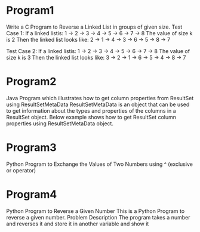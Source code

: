 # Program1
Write a C Program to Reverse a Linked List in groups of given size.
Test Case 1:
If a linked listis: 1 → 2 → 3 → 4 → 5 → 6 → 7 → 8
The value of size k is 2
Then the linked list looks like: 2 → 1 → 4 → 3 → 6 → 5 → 8 → 7

Test Case 2:
If a linked listis: 1 → 2 → 3 → 4 → 5 → 6 → 7 → 8
The value of size k is 3
Then the linked list looks like: 3 → 2 → 1 → 6 → 5 → 4 → 8 → 7
# Program2
Java Program which illustrates how to get column properties from ResultSet using ResultSetMetaData
ResultSetMetaData is an object that can be used to get information about the types and properties of the columns in a ResultSet object. Below example shows how to get ResultSet column properties using ResultSetMetaData object.
# Program3
Python Program to Exchange the Values of Two Numbers using ^ (exclusive or operator)
# Program4
Python Program to Reverse a Given Number
This is a Python Program to reverse a given number.
Problem Description
The program takes a number and reverses it and store it in another variable and show it

